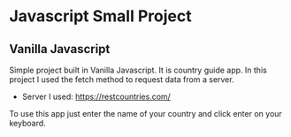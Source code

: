 # Javascript Small Project

## Vanilla Javascript

Simple project built in Vanilla Javascript. It is country guide app.
In this project I used the fetch method to request data from a server.
* Server I used: https://restcountries.com/

To use this app just enter the name of your country and click enter on your keyboard.
